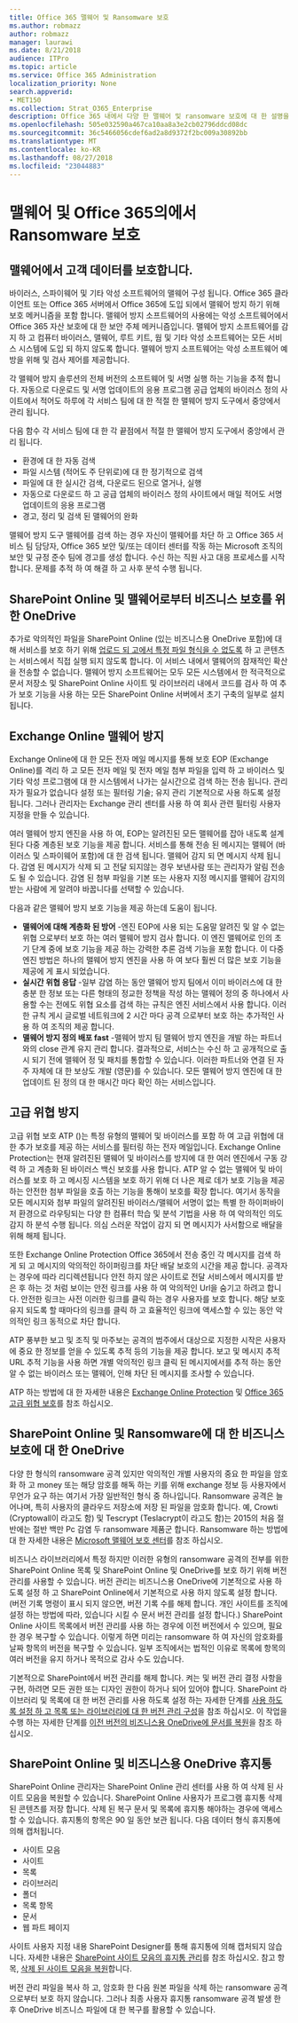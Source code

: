 ```yaml
---
title: Office 365 맬웨어 및 Ransomware 보호
ms.author: robmazz
author: robmazz
manager: laurawi
ms.date: 8/21/2018
audience: ITPro
ms.topic: article
ms.service: Office 365 Administration
localization_priority: None
search.appverid:
- MET150
ms.collection: Strat_O365_Enterprise
description: Office 365 내에서 다양 한 맬웨어 및 ransomware 보호에 대 한 설명을 합니다.
ms.openlocfilehash: 505e032590a467ca10aa8a3e2cb02796ddcd08dc
ms.sourcegitcommit: 36c5466056cdef6ad2a8d9372f2bc009a30892bb
ms.translationtype: MT
ms.contentlocale: ko-KR
ms.lasthandoff: 08/27/2018
ms.locfileid: "23044883"
---
```

# <a name="malware-and-ransomware-protection-in-office-365"></a>맬웨어 및 Office 365의에서 Ransomware 보호

## <a name="protecting-customer-data-from-malware"></a>맬웨어에서 고객 데이터를 보호합니다. 
바이러스, 스파이웨어 및 기타 악성 소프트웨어의 맬웨어 구성 됩니다. Office 365 클라이언트 또는 Office 365 서버에서 Office 365에 도입 되에서 맬웨어 방지 하기 위해 보호 메커니즘을 포함 합니다. 맬웨어 방지 소프트웨어의 사용에는 악성 소프트웨어에서 Office 365 자산 보호에 대 한 보안 주체 메커니즘입니다. 맬웨어 방지 소프트웨어를 감지 하 고 컴퓨터 바이러스, 맬웨어, 루트 키트, 웜 및 기타 악성 소프트웨어는 모든 서비스 시스템에 도입 되 하지 않도록 합니다. 맬웨어 방지 소프트웨어는 악성 소프트웨어 예방을 위해 및 검사 제어를 제공합니다. 

각 맬웨어 방지 솔루션의 전체 버전의 소프트웨어 및 서명 실행 하는 기능을 추적 합니다. 자동으로 다운로드 및 서명 업데이트의 응용 프로그램 공급 업체의 바이러스 정의 사이트에서 적어도 하루에 각 서비스 팀에 대 한 적절 한 맬웨어 방지 도구에서 중앙에서 관리 됩니다.
 
다음 함수 각 서비스 팀에 대 한 각 끝점에서 적절 한 맬웨어 방지 도구에서 중앙에서 관리 됩니다. 
- 환경에 대 한 자동 검색
- 파일 시스템 (적어도 주 단위로)에 대 한 정기적으로 검색 
- 파일에 대 한 실시간 검색, 다운로드 된으로 열거나, 실행 
- 자동으로 다운로드 하 고 공급 업체의 바이러스 정의 사이트에서 매일 적어도 서명 업데이트의 응용 프로그램
- 경고, 정리 및 검색 된 맬웨어의 완화

맬웨어 방지 도구 맬웨어를 검색 하는 경우 자신이 맬웨어를 차단 하 고 Office 365 서비스 팀 담당자, Office 365 보안 및/또는 데이터 센터를 작동 하는 Microsoft 조직의 보안 및 규정 준수 팀에 경고를 생성 합니다. 수신 하는 직원 사고 대응 프로세스를 시작 합니다. 문제를 추적 하 여 해결 하 고 사후 분석 수행 됩니다. 

## <a name="sharepoint-online-and-onedrive-for-business-protection-against-malware"></a>SharePoint Online 및 맬웨어로부터 비즈니스 보호를 위한 OneDrive 
추가로 악의적인 파일을 SharePoint Online (있는 비즈니스용 OneDrive 포함)에 대해 서비스를 보호 하기 위해 [업로드 되 고에서 특정 파일 형식을 수 없도록](https://support.office.com/article/Types-of-files-that-cannot-be-added-to-a-list-or-library-30BE234D-E551-4C2A-8DE8-F8546FFBF5B3) 하 고 콘텐츠는 서비스에서 직접 실행 되지 않도록 합니다. 이 서비스 내에서 맬웨어의 잠재적인 확산을 전송할 수 없습니다. 맬웨어 방지 소프트웨어는 모두 모든 시스템에서 한 적극적으로 문서 저장소 및 SharePoint Online 사이트 및 라이브러리 내에서 코드를 검사 하 여 추가 보호 기능을 사용 하는 모든 SharePoint Online 서버에서 초기 구축의 일부로 설치 됩니다. 

## <a name="exchange-online-protection-against-malware"></a>Exchange Online 맬웨어 방지 
Exchange Online에 대 한 모든 전자 메일 메시지를 통해 보호 EOP (Exchange Online)를 격리 하 고 모든 전자 메일 및 전자 메일 첨부 파일을 입력 하 고 바이러스 및 기타 악성 프로그램에 대 한 시스템에서 나가는 실시간으로 검색 하는 전송 됩니다. 관리자가 필요가 없습니다 설정 또는 필터링 기술; 유지 관리 기본적으로 사용 하도록 설정 됩니다. 그러나 관리자는 Exchange 관리 센터를 사용 하 여 회사 관련 필터링 사용자 지정을 만들 수 있습니다.
 
여러 맬웨어 방지 엔진을 사용 하 여, EOP는 알려진된 모든 맬웨어를 잡아 내도록 설계 된다 다중 계층된 보호 기능을 제공 합니다. 서비스를 통해 전송 된 메시지는 맬웨어 (바이러스 및 스파이웨어 포함)에 대 한 검색 됩니다. 맬웨어 감지 되 면 메시지 삭제 됩니다. 감염 된 메시지가 삭제 되 고 전달 되지않는 경우 보낸사람 또는 관리자가 알림 전송도 될 수 있습니다. 감염 된 첨부 파일을 기본 또는 사용자 지정 메시지를 맬웨어 감지의 받는 사람에 게 알려야 바꿉니다를 선택할 수 있습니다. 

다음과 같은 맬웨어 방지 보호 기능을 제공 하는데 도움이 됩니다. 
- **맬웨어에 대해 계층화 된 방어** -엔진 EOP에 사용 되는 도움말 알려진 및 알 수 없는 위협 으로부터 보호 하는 여러 맬웨어 방지 검사 합니다. 이 엔진 맬웨어로 인의 초기 단계 중에 보호 기능을 제공 하는 강력한 추론 검색 기능을 포함 합니다. 이 다중 엔진 방법은 하나의 맬웨어 방지 엔진을 사용 하 여 보다 훨씬 더 많은 보호 기능을 제공에 게 표시 되었습니다. 
- **실시간 위협 응답** -일부 감염 하는 동안 맬웨어 방지 팀에서 이미 바이러스에 대 한 충분 한 정보 또는 다른 형태의 정교한 정책을 작성 하는 맬웨어 정의 중 하나에서 사용할 수는 전에도 위협 요소를 검색 하는 규칙은 엔진 서비스에서 사용 합니다. 이러한 규칙 게시 글로벌 네트워크에 2 시간 마다 공격 으로부터 보호 하는 추가적인 사용 하 여 조직의 제공 합니다. 
- **맬웨어 방지 정의 배포 fast** -맬웨어 방지 팀 맬웨어 방지 엔진을 개발 하는 파트너와의 close 관계 유지 관리 합니다. 결과적으로, 서비스는 수신 하 고 공개적으로 출시 되기 전에 맬웨어 정 및 패치를 통합할 수 있습니다. 이러한 파트너와 연결 된 자주 자체에 대 한 보상도 개발 (영문)를 수 있습니다. 모든 맬웨어 방지 엔진에 대 한 업데이트 된 정의 대 한 매시간 마다 확인 하는 서비스입니다. 

## <a name="advanced-threat-protection"></a>고급 위협 방지 
고급 위협 보호 ATP ()는 특정 유형의 맬웨어 및 바이러스를 포함 하 여 고급 위협에 대 한 추가 보호를 제공 하는 서비스를 필터링 하는 전자 메일입니다. Exchange Online Protection는 현재 알려진된 맬웨어 및 바이러스를 방지에 대 한 여러 엔진에서 구동 강력 하 고 계층화 된 바이러스 백신 보호를 사용 합니다. ATP 알 수 없는 맬웨어 및 바이러스를 보호 하 고 메시징 시스템을 보호 하기 위해 더 나은 제로 데가 보호 기능을 제공 하는 안전한 첨부 파일을 호출 하는 기능을 통해이 보호를 확장 합니다. 여기서 동작을 모든 메시지와 첨부 파일의 알려진된 바이러스/맬웨어 서명이 없는 특별 한 하이퍼바이저 환경으로 라우팅되는 다양 한 컴퓨터 학습 및 분석 기법을 사용 하 여 악의적인 의도 감지 하 분석 수행 됩니다. 의심 스러운 작업이 감지 되 면 메시지가 사서함으로 배달을 위해 해제 됩니다. 

또한 Exchange Online Protection Office 365에서 전송 중인 각 메시지를 검색 하 게 되 고 메시지의 악의적인 하이퍼링크를 차단 배달 보호의 시간을 제공 합니다. 공격자는 경우에 따라 리디렉션됩니다 안전 하지 않은 사이트로 전달 서비스에서 메시지를 받은 후 하는 것 처럼 보이는 안전 링크를 사용 하 여 악의적인 Url을 숨기고 하려고 합니다. 안전한 링크는 사전 이러한 링크를 클릭 하는 경우 사용자를 보호 합니다. 해당 보호 유지 되도록 할 때마다의 링크를 클릭 하 고 효율적인 링크에 액세스할 수 있는 동안 악의적인 링크 동적으로 차단 합니다. 

ATP 풍부한 보고 및 조직 및 마주보는 공격의 범주에서 대상으로 지정한 시작은 사용자에 중요 한 정보를 얻을 수 있도록 추적 등의 기능을 제공 합니다. 보고 및 메시지 추적 URL 추적 기능을 사용 하면 개별 악의적인 링크 클릭 된 메시지에서를 추적 하는 동안 알 수 없는 바이러스 또는 맬웨어, 인해 차단 된 메시지를 조사할 수 있습니다. 

ATP 하는 방법에 대 한 자세한 내용은 [Exchange Online Protection](https://docs.microsoft.com/Office365/SecurityCompliance/eop/exchange-online-protection-overview) 및 [Office 365 고급 위협 보호](office-365-atp.md)를 참조 하십시오. 

## <a name="sharepoint-online-and-onedrive-for-business-protection-against-ransomware"></a>SharePoint Online 및 Ransomware에 대 한 비즈니스 보호에 대 한 OneDrive 
다양 한 형식의 ransomware 공격 있지만 악의적인 개별 사용자의 중요 한 파일을 암호화 하 고 money 또는 해당 암호를 해독 하는 키를 위해 exchange 정보 등 사용자에서 무언가 요구 하는 여기서 가장 일반적인 형식 중 하나입니다. Ransomware 공격은 늘어나며, 특히 사용자의 클라우드 저장소에 저장 된 파일을 암호화 합니다. 예, Crowti (Cryptowall이 라고도 함) 및 Tescrypt (Teslacrypt이 라고도 함)는 2015의 처음 절반에는 절반 백만 Pc 감염 두 ransomware 제품군 합니다. Ransomware 하는 방법에 대 한 자세한 내용은 [Microsoft 맬웨어 보호 센터](https://www.microsoft.com/en-us/wdsi)를 참조 하십시오. 

비즈니스 라이브러리에서 특정 하지만 이러한 유형의 ransomware 공격의 전부를 위한 SharePoint Online 목록 및 SharePoint Online 및 OneDrive를 보호 하기 위해 버전 관리를 사용할 수 있습니다. 버전 관리는 비즈니스용 OneDrive에 기본적으로 사용 하도록 설정 하 고 SharePoint Online에서 기본적으로 사용 하지 않도록 설정 합니다. (버전 기록 명령이 표시 되지 않으면, 버전 기록 수를 해제 합니다. 개인 사이트를 조직에 설정 하는 방법에 따라, 있습니다 시킬 수 문서 버전 관리를 설정 합니다.) SharePoint Online 사이트 목록에서 버전 관리를 사용 하는 경우에 이전 버전에서 수 있으며, 필요한 경우 복구할 수 있습니다. 이렇게 하면 미리는 ransomware 하 여 자신의 암호화를 날짜 항목의 버전을 복구할 수 있습니다. 일부 조직에서는 법적인 이유로 목록에 항목의 여러 버전을 유지 하거나 목적으로 감사 수도 있습니다. 

기본적으로 SharePoint에서 버전 관리를 해제 합니다. 켜는 및 버전 관리 결정 사항을 구현, 하려면 모든 권한 또는 디자인 권한이 하거나 되어 있어야 합니다. SharePoint 라이브러리 및 목록에 대 한 버전 관리를 사용 하도록 설정 하는 자세한 단계를 [사용 하도록 설정 하 고 목록 또는 라이브러리에 대 한 버전 관리 구성](https://support.office.com/article/Enable-and-configure-versioning-for-a-list-or-library-1555d642-23ee-446a-990a-bcab618c7a37)을 참조 하십시오. 이 작업을 수행 하는 자세한 단계를 [이전 버전의 비즈니스용 OneDrive에 문서를 복원](https://support.office.com/article/Restore-a-previous-version-of-a-document-in-OneDrive-for-Business-159cad6d-d76e-4981-88ef-de6e96c93893)을 참조 하십시오. 

## <a name="sharepoint-online-and-onedrive-for-business-recycle-bins"></a>SharePoint Online 및 비즈니스용 OneDrive 휴지통 
SharePoint Online 관리자는 SharePoint Online 관리 센터를 사용 하 여 삭제 된 사이트 모음을 복원할 수 있습니다. SharePoint Online 사용자가 프로그램 휴지통 삭제 된 콘텐츠를 저장 합니다. 삭제 된 복구 문서 및 목록에 휴지통 해야하는 경우에 액세스할 수 있습니다. 휴지통의 항목은 90 일 동안 보관 됩니다. 다음 데이터 형식 휴지통에 의해 캡처됩니다. 
- 사이트 모음 
- 사이트 
- 목록 
- 라이브러리 
- 폴더 
- 목록 항목 
- 문서 
- 웹 파트 페이지 

사이트 사용자 지정 내용 SharePoint Designer를 통해 휴지통에 의해 캡처되지 않습니다. 자세한 내용은 [SharePoint 사이트 모음의 휴지통 관리](https://support.office.com/article/restore-deleted-items-from-the-site-collection-recycle-bin-5fa924ee-16d7-487b-9a0a-021b9062d14b?ui=en-US&rs=en-US&ad=US)를 참조 하십시오. 참고 항목, [삭제 된 사이트 모음을 복원](https://docs.microsoft.com/sharepoint/restore-deleted-site-collection?redirectSourcePath=%252fen-us%252farticle%252frestore-a-deleted-site-collection-91c18651-c017-47d1-9c27-3a22f325d6f1)합니다. 

버전 관리 파일을 복사 하 고, 암호화 한 다음 원본 파일을 삭제 하는 ransomware 공격 으로부터 보호 하지 않습니다. 그러나 최종 사용자 휴지통 ransomware 공격 발생 한 후 OneDrive 비즈니스 파일에 대 한 복구를 활용할 수 있습니다. 